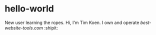 # hello-world
New user learning the ropes.
Hi, I'm Tim Koen. I own and operate *best-website-tools.com*
:shipit:

